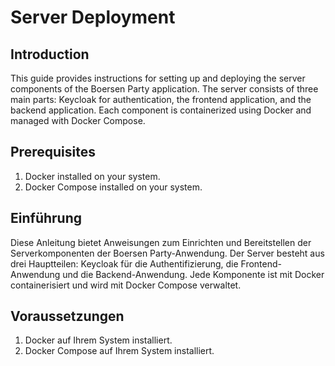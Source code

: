 # Server Deployment

## Introduction

This guide provides instructions for setting up and deploying the server components of the Boersen Party application. The server consists of three main parts: Keycloak for authentication, the frontend application, and the backend application. Each component is containerized using Docker and managed with Docker Compose.

## Prerequisites

1. Docker installed on your system.
2. Docker Compose installed on your system.

## Einführung

Diese Anleitung bietet Anweisungen zum Einrichten und Bereitstellen der Serverkomponenten der Boersen Party-Anwendung. Der Server besteht aus drei Hauptteilen: Keycloak für die Authentifizierung, die Frontend-Anwendung und die Backend-Anwendung. Jede Komponente ist mit Docker containerisiert und wird mit Docker Compose verwaltet.

## Voraussetzungen

1. Docker auf Ihrem System installiert.
2. Docker Compose auf Ihrem System installiert.